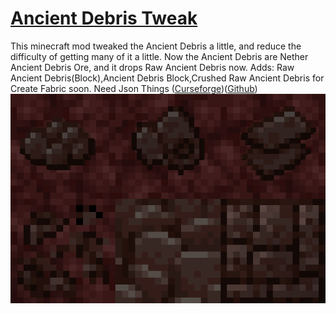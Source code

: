 # [Ancient Debris Tweak](https://modrinth.com/mod/ancient_debris_tweak)
This minecraft mod tweaked the Ancient Debris a little, and reduce the difficulty of getting many of it a little. Now the Ancient Debris are Nether Ancient Debris Ore, and it drops Raw Ancient Debris now.
Adds: Raw Ancient Debris(Block),Ancient Debris Block,Crushed Raw Ancient Debris for Create
Fabric soon.
Need Json Things ([Curseforge](https://www.curseforge.com/minecraft/mc-mods/json-things))([Github](https://github.com/gigaherz/JsonThings))
![image](https://github.com/QikaHome/Ancient-Debris-Tweak/blob/main/Blocks%20and%20items.png?raw=true)

